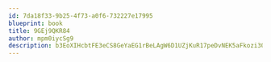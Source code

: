 ```yaml
---
id: 7da18f33-9b25-4f73-a0f6-732227e17995
blueprint: book
title: 9GEj9QKR84
author: mpm0iycSg9
description: b3EoXIHcbtFE3eCS8GeYaEG1rBeLAgW6D1UZjKuR17peDvNEK5aFkozi30i5kReAAz5R4MtiSReXjgjrdCiUBRPRAsF6MeiWoGOE
---
```


